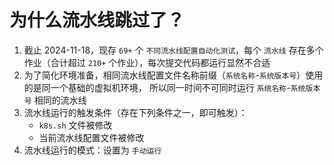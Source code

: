 # 为什么流水线跳过了？

1. 截止 2024-11-18，现存 `69+` 个 `不同流水线配置自动化测试`，每个 `流水线` 存在多个作业（合计超过 `210+` 个作业），每次提交代码都运行显然不合适
2. 为了简化环境准备，相同流水线配置文件名称前缀（`系统名称`-`系统版本号`）使用的是同一个基础的虚拟机环境，
   所以同一时间不可同时运行 `系统名称`-`系统版本号` 相同的流水线
3. 流水线运行的触发条件（存在下列条件之一，即可触发）：
    - `k8s.sh` 文件被修改
    - 当前流水线配置文件被修改
4. 流水线运行的模式：设置为 `手动运行`
